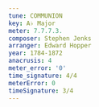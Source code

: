 ```yaml
---
tune: COMMUNION
key: A♭ Major
meter: 7.7.7.3.
composer: Stephen Jenks
arranger: Edward Hopper
year: 1784-1872
anacrusis: 4
meter_error: '0'
time_signature: 4/4
meterError: 0
timeSignature: 3/4
---
```

